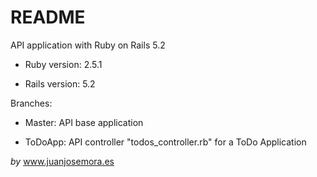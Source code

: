 # README

API application with Ruby on Rails 5.2

* Ruby version: 2.5.1

* Rails version: 5.2


Branches:

* Master: API base application

* ToDoApp: API controller "todos_controller.rb" for a ToDo Application


_by_ www.juanjosemora.es
